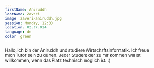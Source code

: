 ```yaml
---
firstName: Aniruddh
lastName: Zaveri
image: zaveri-aniruddh.jpg
session: Monday, 12:30
location: 02.07.014
language: de
color: green
---
```


Hallo, ich bin der Aniruddh und studiere Wirtschaftsinformatik. Ich freue mich Tutor sein zu dürfen. Jeder Student der zu mir kommen will ist willkommen, wenn das Platz technisch möglich ist. :)